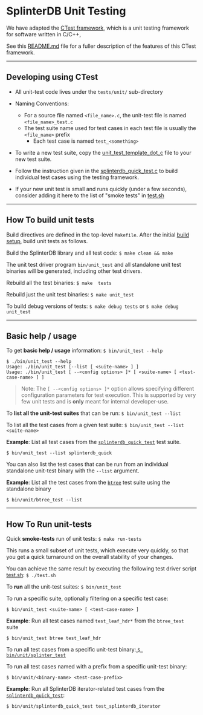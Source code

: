 # SplinterDB Unit Testing

We have adapted the [CTest framework](https://github.com/bvdberg/ctest),
which is a unit testing framework for software written in C/C++,

See this [README.md](https://github.com/bvdberg/ctest/blob/master/README.md)
file for a fuller description of the features of this CTest framework.

---
## Developing using CTest

- All unit-test code lives under the `tests/unit/` sub-directory
- Naming Conventions:

  - For a source file named `<file_name>.c`, the unit-test file is named `<file_name>_test.c`
  - The test suite name used for test cases in each test file is usually the `<file_name>` prefix
    - Each test case is named `test_<something>`
- To write a new test suite, copy the
  [unit_test_template_dot_c](https://github.com/vmware/splinterdb/blob/main/tests/unit/unit_test_template_dot_c) file to your new test suite.
- Follow the instruction given in the [splinterdb_quick_test.c](https://github.com/vmware/splinterdb/blob/main/tests/unit/splinterdb_quick_test.c)
  to build individual test cases using the testing framework.
- If your new unit test is small and runs quickly (under a few seconds), consider
  adding it here to the list of "smoke tests" in
  [test.sh](https://github.com/vmware/splinterdb/blob/main/test.sh#:~:text=Only%20running%20fast%20unit%20tests)

----
## How To build unit tests

Build directives are defined in the top-level `Makefile`. After the initial [build setup](./build.md), build unit tests as follows.

Build the SplinterDB library and all test code: `$ make clean && make`

The unit test driver program `bin/unit_test` and all standalone unit test binaries will be generated, including other test drivers.

Rebuild all the test binaries:  `$ make  tests`

Rebuild just the unit test binaries: `$ make unit_test`

To build debug versions of tests: `$ make debug tests` or  `$ make debug unit_test`

----
## Basic help / usage

To get **basic help / usage** information: `$ bin/unit_test --help`

```shell
$ ./bin/unit_test --help
Usage: ./bin/unit_test [--list [ <suite-name> ] ]
Usage: ./bin/unit_test [ --<config options> ]* [ <suite-name> [ <test-case-name> ] ]
```

> Note: The `[ --<config options> ]*` option allows specifying different configuration
  parameters for test execution. This is supported by very few unit tests
  and is **only** meant for internal developer-use.


To **list all the unit-test suites** that can be run: `$ bin/unit_test --list`

To list all the test cases from a given test suite: `$ bin/unit_test --list <suite-name>`

**Example**: List all test cases from the [`splinterdb_quick_test`](https://github.com/vmware/splinterdb/blob/main/tests/unit/splinterdb_quick_test.c) test suite.

`$ bin/unit_test --list splinterdb_quick`

You can also list the test cases that can be run from an individual standalone
unit-test binary with the `--list` argument.

**Example**: List all the test cases from the [`btree`](https://github.com/vmware/splinterdb/blob/main/tests/unit/btree_test.c) test suite using the standalone binary

`$ bin/unit/btree_test --list`


----
## How To Run unit-tests

Quick **smoke-tests** run of unit tests: `$ make run-tests`

This runs a small subset of unit tests, which execute very quickly, so that you
get a quick turnaround on the overall stability of your changes.

You can achieve the same result by executing the following test driver script
[test.sh](https://github.com/vmware/splinterdb/blob/main/test.sh#:~:text=if%20\[%20"$INCLUDE%5FSLOW%5FTESTS"%20!=%20"true"%20\]): `$ ./test.sh`

To **run** all the unit-test suites: `$ bin/unit_test`

To run a specific suite, optionally filtering on a specific test case:

`$ bin/unit_test <suite-name> [ <test-case-name> ]`

**Example**: Run all test cases named `test_leaf_hdr*` from the `btree_test` suite

`$ bin/unit_test btree test_leaf_hdr`

To run all test cases from a specific unit-test binary:[ `$ bin/unit/splinter_test`](https://github.com/vmware/splinterdb/blob/main/tests/unit/splinter_test.c)

To run all test cases named with a prefix from a specific unit-test binary:

`$ bin/unit/<binary-name> <test-case-prefix>`

**Example**: Run all SplinterDB iterator-related test cases from the [`splinterdb_quick_test`](https://github.com/vmware/splinterdb/blob/main/tests/unit/splinterdb_quick_test.c#:~:text=%20test%5Fsplinterdb%5Fiterator):

`$ bin/unit/splinterdb_quick_test test_splinterdb_iterator`
